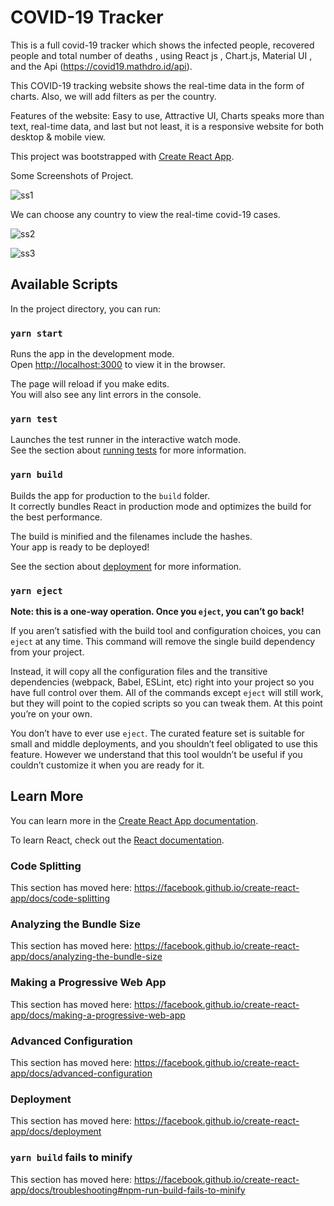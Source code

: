 # COVID-19 Tracker

This is a full covid-19 tracker which shows the infected people, recovered people and total number of  deaths , using React js , Chart.js, Material UI , and the Api (https://covid19.mathdro.id/api).

This COVID-19 tracking website shows the real-time data in the form of charts. Also, we will add filters as per the country.

Features of the website: Easy to use, Attractive UI, Charts speaks more than text, real-time data, and last but not least, it is a responsive website for both desktop & mobile view.

This project was bootstrapped with [Create React App](https://github.com/facebook/create-react-app).

Some Screenshots of Project.

![ss1](https://user-images.githubusercontent.com/47775251/88920613-c32c4680-d28a-11ea-9805-a8ee9d112b1c.png)

We can choose any country to view the real-time covid-19 cases.

![ss2](https://user-images.githubusercontent.com/47775251/88921022-6ed59680-d28b-11ea-8011-998c53d526f6.png)

![ss3](https://user-images.githubusercontent.com/47775251/88921193-bbb96d00-d28b-11ea-8037-011de09d9aac.png)

## Available Scripts

In the project directory, you can run:

### `yarn start`

Runs the app in the development mode.<br />
Open [http://localhost:3000](http://localhost:3000) to view it in the browser.

The page will reload if you make edits.<br />
You will also see any lint errors in the console.

### `yarn test`

Launches the test runner in the interactive watch mode.<br />
See the section about [running tests](https://facebook.github.io/create-react-app/docs/running-tests) for more information.

### `yarn build`

Builds the app for production to the `build` folder.<br />
It correctly bundles React in production mode and optimizes the build for the best performance.

The build is minified and the filenames include the hashes.<br />
Your app is ready to be deployed!

See the section about [deployment](https://facebook.github.io/create-react-app/docs/deployment) for more information.

### `yarn eject`

**Note: this is a one-way operation. Once you `eject`, you can’t go back!**

If you aren’t satisfied with the build tool and configuration choices, you can `eject` at any time. This command will remove the single build dependency from your project.

Instead, it will copy all the configuration files and the transitive dependencies (webpack, Babel, ESLint, etc) right into your project so you have full control over them. All of the commands except `eject` will still work, but they will point to the copied scripts so you can tweak them. At this point you’re on your own.

You don’t have to ever use `eject`. The curated feature set is suitable for small and middle deployments, and you shouldn’t feel obligated to use this feature. However we understand that this tool wouldn’t be useful if you couldn’t customize it when you are ready for it.

## Learn More

You can learn more in the [Create React App documentation](https://facebook.github.io/create-react-app/docs/getting-started).

To learn React, check out the [React documentation](https://reactjs.org/).

### Code Splitting

This section has moved here: https://facebook.github.io/create-react-app/docs/code-splitting

### Analyzing the Bundle Size

This section has moved here: https://facebook.github.io/create-react-app/docs/analyzing-the-bundle-size

### Making a Progressive Web App

This section has moved here: https://facebook.github.io/create-react-app/docs/making-a-progressive-web-app

### Advanced Configuration

This section has moved here: https://facebook.github.io/create-react-app/docs/advanced-configuration

### Deployment

This section has moved here: https://facebook.github.io/create-react-app/docs/deployment

### `yarn build` fails to minify

This section has moved here: https://facebook.github.io/create-react-app/docs/troubleshooting#npm-run-build-fails-to-minify

